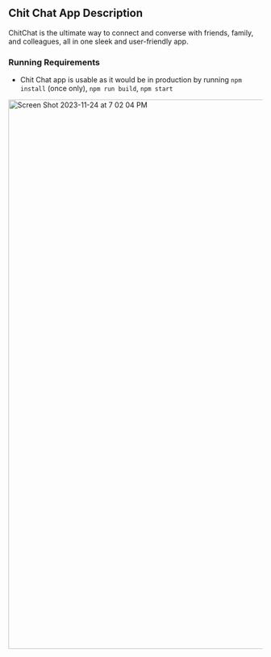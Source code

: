 
## Chit Chat App Description
ChitChat is the ultimate way to connect and converse with friends, family, and colleagues, all in one sleek and user-friendly app.

### Running Requirements
- Chit Chat app is usable as it would be in production by running `npm install` (once only), `npm run build`, `npm start`


<img width="1089" alt="Screen Shot 2023-11-24 at 7 02 04 PM" src="https://github.com/winniethebear424/ChitChat/assets/123126492/e31ddbe8-38c6-4ed0-b264-36b5f4fb0405">
